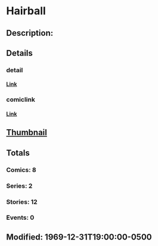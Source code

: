 # Hairball
## Description: 
## Details
### detail
#### [Link](http://marvel.com/characters/889/hairball?utm_campaign=apiRef&utm_source=225578a89fc76f3d20fbffda5d17a88d)
### comiclink
#### [Link](http://marvel.com/comics/characters/1011391/hairball?utm_campaign=apiRef&utm_source=225578a89fc76f3d20fbffda5d17a88d)
## [Thumbnail](http://i.annihil.us/u/prod/marvel/i/mg/b/40/image_not_available.jpg)
## Totals
### Comics: 8
### Series: 2
### Stories: 12
### Events: 0
## Modified: 1969-12-31T19:00:00-0500